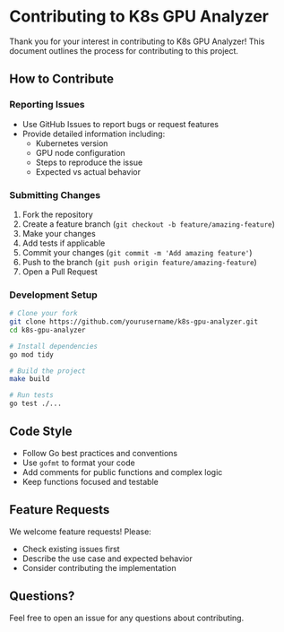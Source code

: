 # Contributing to K8s GPU Analyzer

Thank you for your interest in contributing to K8s GPU Analyzer! This document outlines the process for contributing to this project.

## How to Contribute

### Reporting Issues
- Use GitHub Issues to report bugs or request features
- Provide detailed information including:
  - Kubernetes version
  - GPU node configuration
  - Steps to reproduce the issue
  - Expected vs actual behavior

### Submitting Changes
1. Fork the repository
2. Create a feature branch (`git checkout -b feature/amazing-feature`)
3. Make your changes
4. Add tests if applicable
5. Commit your changes (`git commit -m 'Add amazing feature'`)
6. Push to the branch (`git push origin feature/amazing-feature`)
7. Open a Pull Request

### Development Setup
```bash
# Clone your fork
git clone https://github.com/yourusername/k8s-gpu-analyzer.git
cd k8s-gpu-analyzer

# Install dependencies
go mod tidy

# Build the project
make build

# Run tests
go test ./...
```

## Code Style
- Follow Go best practices and conventions
- Use `gofmt` to format your code
- Add comments for public functions and complex logic
- Keep functions focused and testable

## Feature Requests
We welcome feature requests! Please:
- Check existing issues first
- Describe the use case and expected behavior
- Consider contributing the implementation

## Questions?
Feel free to open an issue for any questions about contributing.
